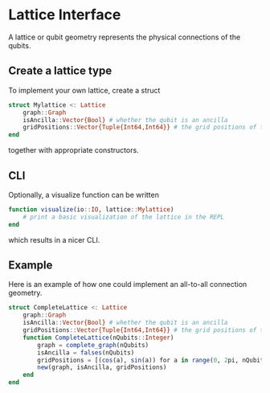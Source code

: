 # Lattice Interface

A lattice or qubit geometry represents the physical connections  of the qubits.

## Create a lattice type
To implement your own lattice, create a struct
```julia
struct Mylattice <: Lattice
    graph::Graph
    isAncilla::Vector{Bool} # whether the qubit is an ancilla
    gridPositions::Vector{Tuple{Int64,Int64}} # the grid positions of the qubits for visualization
end
```
together with appropriate constructors. 

## CLI
Optionally, a visualize function can be written
```julia
function visualize(io::IO, lattice::Mylattice)
    # print a basic visualization of the lattice in the REPL
end
```
which results in a nicer CLI.

## Example
Here is an example of how one could implement an all-to-all connection geometry.

```julia
struct CompleteLattice <: Lattice
    graph::Graph
    isAncilla::Vector{Bool} # whether the qubit is an ancilla
    gridPositions::Vector{Tuple{Int64,Int64}} # the grid positions of the qubits for visualization
    function CompleteLattice(nQubits::Integer)
        graph = complete_graph(nQubits)
        isAncilla = falses(nQubits)
        gridPositions = [(cos(a), sin(a)) for a in range(0, 2pi, nQubits+1)[1:end-1]]
        new(graph, isAncilla, gridPositions)
    end
end

```

